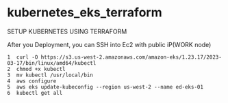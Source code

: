 # kubernetes_eks_terraform
SETUP KUBERNETES USING TERRAFORM

After you Deployment, you can SSH into Ec2 with public iP(WORK node)

    1  curl -O https://s3.us-west-2.amazonaws.com/amazon-eks/1.23.17/2023-03-17/bin/linux/amd64/kubectl
    2  chmod +x kubectl
    3  mv kubectl /usr/local/bin
    4  aws configure
    5  aws eks update-kubeconfig --region us-west-2 --name ed-eks-01
    6  kubectl get all

